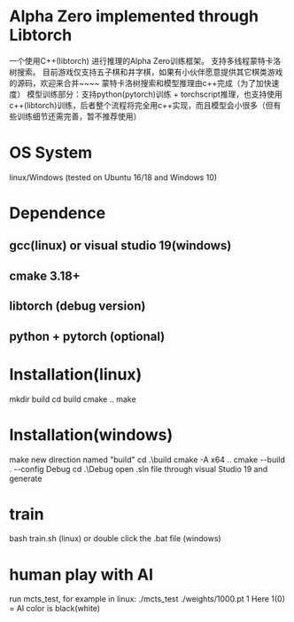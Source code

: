 # Alpha Zero implemented through Libtorch

一个使用C++(libtorch) 进行推理的Alpha Zero训练框架。
支持多线程蒙特卡洛树搜索。
目前游戏仅支持五子棋和井字棋，如果有小伙伴愿意提供其它棋类游戏的源码，欢迎来合并~~~~
蒙特卡洛树搜索和模型推理由c++完成（为了加快速度）
模型训练部分：支持python(pytorch)训练 + torchscript推理，也支持使用c++(libtorch)训练，后者整个流程将完全用c++实现，而且模型会小很多（但有些训练细节还需完善，暂不推荐使用）


# OS System
linux/Windows (tested on Ubuntu 16/18 and Windows 10)

# Dependence
## gcc(linux) or visual studio 19(windows)
## cmake 3.18+
## libtorch (debug version)
## python + pytorch (optional)

# Installation(linux)
mkdir build
cd build
cmake ..
make

# Installation(windows)
make new direction named "build" 
cd .\build
cmake -A x64 ..
cmake --build . --config Debug
cd .\Debug 
open .sln file through visual Studio 19 and generate

# train
bash train.sh (linux) or double click the .bat file (windows)

# human play with AI
run mcts_test, for example in linux:
./mcts_test ./weights/1000.pt 1
Here 1(0) = AI color is black(white) 
